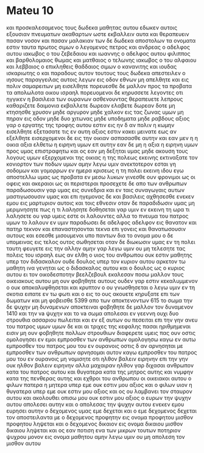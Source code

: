 # Mateu 10
και προσκαλεσαμενος τους δωδεκα μαθητας αυτου εδωκεν αυτοις εξουσιαν πνευματων ακαθαρτων ωστε εκβαλλειν αυτα και θεραπευειν πασαν νοσον και πασαν μαλακιαν 
των δε δωδεκα αποστολων τα ονοματα εστιν ταυτα πρωτος σιμων ο λεγομενος πετρος και ανδρεας ο αδελφος αυτου ιακωβος ο του ζεβεδαιου και ιωαννης ο αδελφος αυτου 
φιλιππος και βαρθολομαιος θωμας και ματθαιος ο τελωνης ιακωβος ο του αλφαιου και λεββαιος ο επικληθεις θαδδαιος
σιμων ο κανανιτης και ιουδας ισκαριωτης ο και παραδους αυτον
τουτους τους δωδεκα απεστειλεν ο ιησους παραγγειλας αυτοις λεγων εις οδον εθνων μη απελθητε και εις πολιν σαμαρειτων μη εισελθητε
πορευεσθε δε μαλλον προς τα προβατα τα απολωλοτα οικου ισραηλ
πορευομενοι δε κηρυσσετε λεγοντες οτι ηγγικεν η βασιλεια των ουρανων
ασθενουντας θεραπευετε λεπρους καθαριζετε δαιμονια εκβαλλετε δωρεαν ελαβετε δωρεαν δοτε
μη κτησησθε χρυσον μηδε αργυρον μηδε χαλκον εις τας ζωνας υμων
μη πηραν εις οδον μηδε δυο χιτωνας μηδε υποδηματα μηδε ραβδους αξιος γαρ ο εργατης της τροφης αυτου εστιν
εις ην δ αν πολιν η κωμην εισελθητε εξετασατε τις εν αυτη αξιος εστιν κακει μεινατε εως αν εξελθητε
εισερχομενοι δε εις την οικιαν ασπασασθε αυτην
και εαν μεν η η οικια αξια ελθετω η ειρηνη υμων επ αυτην εαν δε μη η αξια η ειρηνη υμων προς υμας επιστραφητω
και ος εαν μη δεξηται υμας μηδε ακουση τους λογους υμων εξερχομενοι της οικιας η της πολεως εκεινης εκτιναξατε τον κονιορτον των ποδων υμων
αμην λεγω υμιν ανεκτοτερον εσται γη σοδομων και γομορρων εν ημερα κρισεως η τη πολει εκεινη
ιδου εγω αποστελλω υμας ως προβατα εν μεσω λυκων γινεσθε ουν φρονιμοι ως οι οφεις και ακεραιοι ως αι περιστεραι
προσεχετε δε απο των ανθρωπων παραδωσουσιν γαρ υμας εις συνεδρια και εν ταις συναγωγαις αυτων μαστιγωσουσιν υμας
και επι ηγεμονας δε και βασιλεις αχθησεσθε ενεκεν εμου εις μαρτυριον αυτοις και τοις εθνεσιν
οταν δε παραδιδωσιν υμας μη μεριμνησητε πως η τι λαλησητε δοθησεται γαρ υμιν εν εκεινη τη ωρα τι λαλησετε
ου γαρ υμεις εστε οι λαλουντες αλλα το πνευμα του πατρος υμων το λαλουν εν υμιν
παραδωσει δε αδελφος αδελφον εις θανατον και πατηρ τεκνον και επαναστησονται τεκνα επι γονεις και θανατωσουσιν αυτους
και εσεσθε μισουμενοι υπο παντων δια το ονομα μου ο δε υπομεινας εις τελος ουτος σωθησεται
οταν δε διωκωσιν υμας εν τη πολει ταυτη φευγετε εις την αλλην αμην γαρ λεγω υμιν ου μη τελεσητε τας πολεις του ισραηλ εως αν ελθη ο υιος του ανθρωπου
ουκ εστιν μαθητης υπερ τον διδασκαλον ουδε δουλος υπερ τον κυριον αυτου
αρκετον τω μαθητη ινα γενηται ως ο διδασκαλος αυτου και ο δουλος ως ο κυριος αυτου ει τον οικοδεσποτην βεελζεβουλ εκαλεσαν ποσω μαλλον τους οικειακους αυτου 
μη ουν φοβηθητε αυτους ουδεν γαρ εστιν κεκαλυμμενον ο ουκ αποκαλυφθησεται και κρυπτον ο ου γνωσθησεται
ο λεγω υμιν εν τη σκοτια ειπατε εν τω φωτι και ο εις το ους ακουετε κηρυξατε επι των δωματων
και μη φοβεισθε 5399 απο των αποκτενοντων 615 το σωμα την δε ψυχην μη δυναμενων αποκτειναι φοβηθητε δε μαλλον τον δυναμενον 1410 και την va ψυχην και το va σωμα απολεσαι εν γεεννη
ουχι δυο στρουθια ασσαριου πωλειται και εν εξ αυτων ου πεσειται επι την γην ανευ του πατρος υμων
υμων δε και αι τριχες της κεφαλης πασαι ηριθμημεναι εισιν 
μη ουν φοβηθητε πολλων στρουθιων διαφερετε υμεις
πας ουν οστις ομολογησει εν εμοι εμπροσθεν των ανθρωπων ομολογησω καγω εν αυτω εμπροσθεν του πατρος μου του εν ουρανοις
οστις δ αν αρνησηται με εμπροσθεν των ανθρωπων αρνησομαι αυτον καγω εμπροσθεν του πατρος μου του εν ουρανοις
μη νομισητε οτι ηλθον βαλειν ειρηνην επι την γην ουκ ηλθον βαλειν ειρηνην αλλα μαχαιραν
ηλθον γαρ διχασαι ανθρωπον κατα του πατρος αυτου και θυγατερα κατα της μητρος αυτης και νυμφην κατα της πενθερας αυτης
και εχθροι του ανθρωπου οι οικειακοι αυτου
ο φιλων πατερα η μητερα υπερ εμε ουκ εστιν μου αξιος και ο φιλων υιον η θυγατερα υπερ εμε ουκ εστιν μου αξιος
και ος ου λαμβανει τον σταυρον αυτου και ακολουθει οπισω μου ουκ εστιν μου αξιος
ο ευρων την ψυχην αυτου απολεσει αυτην και ο απολεσας την ψυχην αυτου ενεκεν εμου ευρησει αυτην
ο δεχομενος υμας εμε δεχεται και ο εμε δεχομενος δεχεται τον αποστειλαντα με
ο δεχομενος προφητην εις ονομα προφητου μισθον προφητου ληψεται και ο δεχομενος δικαιον εις ονομα δικαιου μισθον δικαιου ληψεται
και ος εαν ποτιση ενα των μικρων τουτων ποτηριον ψυχρου μονον εις ονομα μαθητου αμην λεγω υμιν ου μη απολεση τον μισθον αυτου

